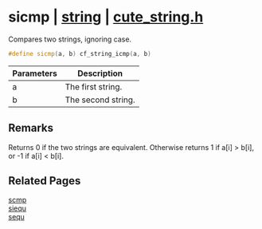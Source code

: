 # sicmp | [string](https://github.com/RandyGaul/cute_framework/blob/master/docs/string_readme.md) | [cute_string.h](https://github.com/RandyGaul/cute_framework/blob/master/include/cute_string.h)

Compares two strings, ignoring case.

```cpp
#define sicmp(a, b) cf_string_icmp(a, b)
```

Parameters | Description
--- | ---
a | The first string.
b | The second string.

## Remarks

Returns 0 if the two strings are equivalent. Otherwise returns 1 if a[i] > b[i], or -1 if a[i] < b[i].

## Related Pages

[scmp](https://github.com/RandyGaul/cute_framework/blob/master/docs/string/scmp.md)  
[siequ](https://github.com/RandyGaul/cute_framework/blob/master/docs/string/siequ.md)  
[sequ](https://github.com/RandyGaul/cute_framework/blob/master/docs/string/sequ.md)  
